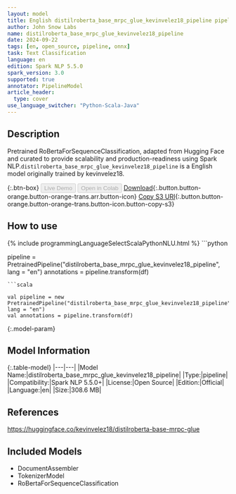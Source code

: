 ```yaml
---
layout: model
title: English distilroberta_base_mrpc_glue_kevinvelez18_pipeline pipeline RoBertaForSequenceClassification from kevinvelez18
author: John Snow Labs
name: distilroberta_base_mrpc_glue_kevinvelez18_pipeline
date: 2024-09-22
tags: [en, open_source, pipeline, onnx]
task: Text Classification
language: en
edition: Spark NLP 5.5.0
spark_version: 3.0
supported: true
annotator: PipelineModel
article_header:
  type: cover
use_language_switcher: "Python-Scala-Java"
---
```


## Description

Pretrained RoBertaForSequenceClassification, adapted from Hugging Face and curated to provide scalability and production-readiness using Spark NLP.`distilroberta_base_mrpc_glue_kevinvelez18_pipeline` is a English model originally trained by kevinvelez18.

{:.btn-box}
<button class="button button-orange" disabled>Live Demo</button>
<button class="button button-orange" disabled>Open in Colab</button>
[Download](https://s3.amazonaws.com/auxdata.johnsnowlabs.com/public/models/distilroberta_base_mrpc_glue_kevinvelez18_pipeline_en_5.5.0_3.0_1726967983954.zip){:.button.button-orange.button-orange-trans.arr.button-icon}
[Copy S3 URI](s3://auxdata.johnsnowlabs.com/public/models/distilroberta_base_mrpc_glue_kevinvelez18_pipeline_en_5.5.0_3.0_1726967983954.zip){:.button.button-orange.button-orange-trans.button-icon.button-copy-s3}

## How to use



<div class="tabs-box" markdown="1">
{% include programmingLanguageSelectScalaPythonNLU.html %}
```python

pipeline = PretrainedPipeline("distilroberta_base_mrpc_glue_kevinvelez18_pipeline", lang = "en")
annotations =  pipeline.transform(df)   

```
```scala

val pipeline = new PretrainedPipeline("distilroberta_base_mrpc_glue_kevinvelez18_pipeline", lang = "en")
val annotations = pipeline.transform(df)

```
</div>

{:.model-param}
## Model Information

{:.table-model}
|---|---|
|Model Name:|distilroberta_base_mrpc_glue_kevinvelez18_pipeline|
|Type:|pipeline|
|Compatibility:|Spark NLP 5.5.0+|
|License:|Open Source|
|Edition:|Official|
|Language:|en|
|Size:|308.6 MB|

## References

https://huggingface.co/kevinvelez18/distilroberta-base-mrpc-glue

## Included Models

- DocumentAssembler
- TokenizerModel
- RoBertaForSequenceClassification